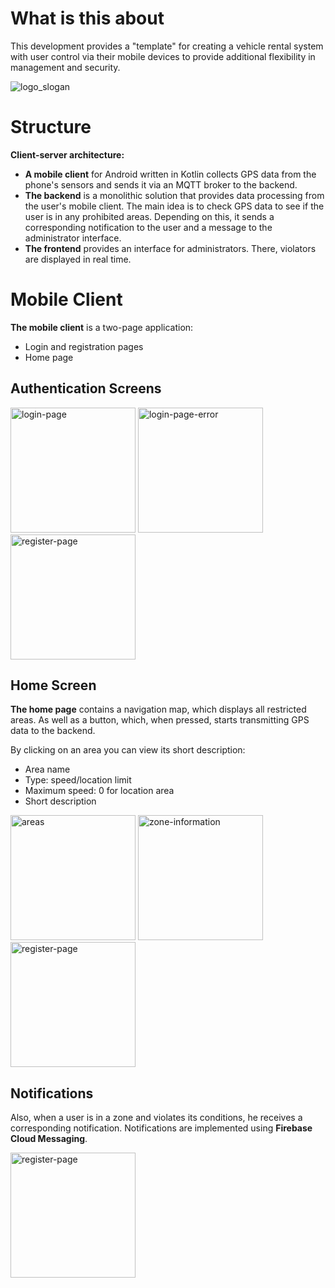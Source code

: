 # What is this about

This development provides a "template" for creating a vehicle rental system with user control via their mobile devices to provide additional flexibility in management and security.

![logo_slogan](https://github.com/user-attachments/assets/778a91b0-e2b2-4bbc-8325-ea2cc327eba7)

# Structure

**Client-server architecture:**

- **A mobile client** for Android written in Kotlin collects GPS data from the phone's sensors and sends it via an MQTT broker to the backend.
- **The backend** is a monolithic solution that provides data processing from the user's mobile client.
The main idea is to check GPS data to see if the user is in any prohibited areas.
Depending on this, it sends a corresponding notification to the user and a message to the administrator interface.
- **The frontend** provides an interface for administrators. There, violators are displayed in real time.

# Mobile Client

**The mobile client** is a two-page application:
- Login and registration pages
- Home page

## Authentication Screens

<img src="https://github.com/user-attachments/assets/f1ec89b6-0d0c-42e2-a5b8-13df22e5c23e" alt="login-page" width="200"/>
<img src="https://github.com/user-attachments/assets/4fdedd02-575c-4a0c-b499-cdfc4f991a23" alt="login-page-error" width="200"/>
<img src="https://github.com/user-attachments/assets/3e252530-8e0b-440f-a07e-53ffa8bff278" alt="register-page" width="200"/>

## Home Screen

**The home page** contains a navigation map, which displays all restricted areas. As well as a button, which, when pressed, starts transmitting GPS data to the backend.

By clicking on an area you can view its short description:
- Area name
- Type: speed/location limit
- Maximum speed: 0 for location area
- Short description

<img src="https://github.com/user-attachments/assets/16f69931-36a0-4af0-9134-52ad26fcc5a8" alt="areas" width="200"/>
<img src="https://github.com/user-attachments/assets/99f7701e-1c3e-4912-a81b-fcb87821ca9f" alt="zone-information" width="200"/>
<img src="https://github.com/user-attachments/assets/4f37ac5f-dbbc-4ee3-ab94-8fc055cba3be" alt="register-page" width="200"/>

## Notifications

Also, when a user is in a zone and violates its conditions, he receives a corresponding notification. Notifications are implemented using **Firebase Cloud Messaging**.

<img src="https://github.com/user-attachments/assets/7a0b4ea2-747c-4573-a6ed-ae3d6463983d" alt="register-page" width="200"/>



